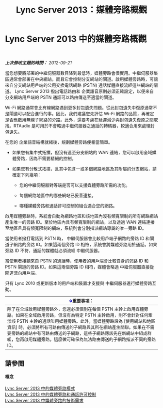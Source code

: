 ﻿---
title: Lync Server 2013：媒體旁路概觀
TOCTitle: 媒體旁路概觀
ms:assetid: 9ea090b3-f607-46f7-97dd-2510052524e5
ms:mtpsurl: https://technet.microsoft.com/zh-tw/library/Gg412740(v=OCS.15)
ms:contentKeyID: 49291820
ms.date: 08/24/2015
mtps_version: v=OCS.15
ms.translationtype: HT
---

# Lync Server 2013 中的媒體旁路概觀

 

_**上次修改主題的時間：** 2012-09-21_

當您想要將部署的中繼伺服器數目降到最低時，媒體旁路會很實用。中繼伺服器集區通常會部署在中央網站，而且它會控制分支網站的閘道。啟用媒體旁路時，可讓來自分支網站用戶端的公用交換電話網路 (PSTN) 通話媒體直接流經這些網站的閘道。 Lync Server 2013 撥出電話路由和 企業語音原則必須正確設定，以便來自分支網站用戶端的 PSTN 通話可以路由傳送至適當的閘道。

Wi-Fi 網路通常會比有線網路遇到更多封包遺失問題。從此封包遺失中復原通常不是閘道可以配合進行的事。因此，我們建議您先評估 Wi-Fi 網路的品質，再確定是否應啟用無線子網路的旁路。此外，還要考慮在延遲減少與封包遺失復原之間取捨。RTAudio 是可用於不會略過中繼伺服器之通話的轉碼器，較適合用來處理封包遺失。

在您的 企業語音結構就緒後，規劃媒體旁路便相當簡單。

  - 如果您有集中式拓撲，但沒有連至分支網站的 WAN 連結，您可以啟用全域媒體旁路，因為不需要精細的控制。

  - 如果您有分散式拓撲，且其中包含一或多個網路地區及其附屬的分支網站，請確定下列幾項：
    
      - 您的中繼伺服器對等端是否可以支援媒體旁路所需的功能。
    
      - 每個網路地區中的哪些網站已妥善連接。
    
      - 哪種媒體旁路和通話許可控制的組合適合您的網路。

啟用媒體旁路時，系統會自動為網路地區和該地區內沒有頻寬限制的所有網路網站產生唯一的旁路 ID。至於地區內具有頻寬限制的網站，以及透過 WAN 連結連接至地區且具有頻寬限制的網站，系統則會分別指派網站專屬的唯一旁路 ID。

當使用者撥打電話到 PSTN 時， 中繼伺服器會比較用戶端子網路的旁路 ID 和閘道子網路的旁路 ID。如果這兩個旁路 ID 相符，系統會將媒體旁路用於通話。如果旁路 ID 不符，通話的媒體就必須流經 中繼伺服器。

當使用者接聽來自 PSTN 的通話時，使用者的用戶端會比較自身的旁路 ID 和 PSTN 閘道的旁路 ID。如果這兩個旁路 ID 相符，媒體會略過 中繼伺服器直接從閘道流向用戶端。

只有 Lync 2010 或更新版本的用戶端和裝置才支援與 中繼伺服器進行媒體旁路互動。

<table>
<thead>
<tr class="header">
<th><img src="images/Gg412908.important(OCS.15).gif" title="important" alt="important" />重要事項：</th>
</tr>
</thead>
<tbody>
<tr class="odd">
<td>除了在全域啟用媒體旁路外，您還必須個別在每個 PSTN 主幹上啟用媒體旁路。如果在全域啟用旁路，但沒有為特定 PSTN 主幹啟用，則不會針對任何牽涉該 PSTN 主幹的通話叫用媒體旁路。此外，當媒體旁路設為 [使用網站和地區資訊] 時，必須將所有可路由傳送的子網路與其所在網站產生關聯。如果在不需要旁路的網站中有可路由傳送的子網路，這些子網路應該先在新網站中組成群組，您再啟用媒體旁路。這麼做可確保為無法路由傳送的子網路指派不同的旁路 ID。</td>
</tr>
</tbody>
</table>


## 請參閱

#### 概念

[Lync Server 2013 中的媒體旁路模式](lync-server-2013-media-bypass-modes.md)  
[Lync Server 2013 中的媒體旁路和通話許可控制](lync-server-2013-media-bypass-and-call-admission-control.md)  
[Lync Server 2013 中媒體旁路的技術需求](lync-server-2013-technical-requirements-for-media-bypass.md)

